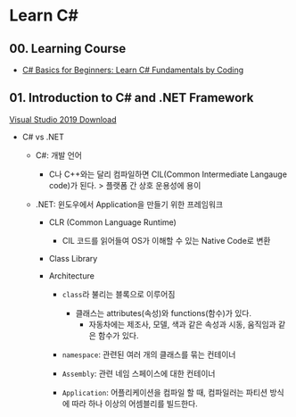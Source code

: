 # Learn C#

## 00. Learning Course

- [C# Basics for Beginners: Learn C# Fundamentals by Coding](https://www.udemy.com/course/csharp-tutorial-for-beginners/)

## 01. Introduction to C# and .NET Framework

[Visual Studio 2019 Download](https://visualstudio.microsoft.com/ko/thank-you-downloading-visual-studio/?sku=Community&rel=16)

- C# vs .NET

  - C#: 개발 언어

    - C나 C++와는 달리 컴파일하면 CIL(Common Intermediate Langauge code)가 된다. > 플랫폼 간 상호 운용성에 용이

  - .NET:  윈도우에서 Application을 만들기 위한 프레임워크

    - CLR (Common Language Runtime)

      - CIL 코드를 읽어들여 OS가 이해할 수 있는 Native Code로 변환

    - Class Library

    - Architecture

      - `class`라 불리는 블록으로 이루어짐

        - 클래스는 attributes(속성)와 functions(함수)가 있다.
          - 자동차에는 제조사, 모델, 색과 같은 속성과 시동, 움직임과 같은 함수가 있다.

      - `namespace`: 관련된 여러 개의 클래스를 묶는 컨테이너

      - `Assembly`: 관련 네임 스페이스에 대한 컨테이너

      - `Application`: 어플리케이션을 컴파일 할 때, 컴파일러는 파티션 방식에 따라 하나 이상의 어셈블리를 빌드한다. 

        

        


